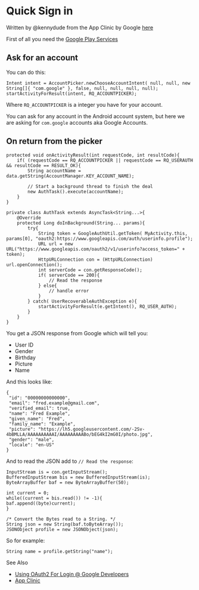 # Quick Sign in

Written by @kennydude from the App Clinic by Google [here](https://www.youtube.com/watch?v=jg8ID7UZDT8)

First of all you need the [Google Play Services](https://developers.google.com/android/google-play-services/authentication)

## Ask for an account

You can do this:

	Intent intent = AccountPicker.newChooseAccountIntent( null, null, new String[]{ "com.google" }, false, null, null, null, null);
	startActivityForResult(intent, RQ_ACCOUNTPICKER);

Where `RQ_ACCOUNTPICKER` is a integer you have for your account.

You can ask for any account in the Android account system, but here we are asking for `com.google` accounts aka Google Accounts.

## On return from the picker

	protected void onActivityResult(int requestCode, int resultCode){
		if( (requestCode == RQ_ACCOUNTPICKER || requestCode == RQ_USERAUTH && resultCode == RESULT_OK){
			String accountName = data.getString(AccountManager.KEY_ACCOUNT_NAME);

			// Start a background thread to finish the deal
			new AuthTask().execute(accountName);
		}
	}

	private class AuthTask extends AsyncTask<String...>{
		@Override
		protected Long doInBackground(String... params){
			try{
				String token = GoogleAuthUtil.getToken( MyActivity.this, params[0], "oauth2:https://www.googleapis.com/auth/userinfo.profile");
				URL url = new URL("https://www.googleapis.com/oauth2/v1/userinfo?access_token=" + token);
				HttpURLConnection con = (HttpURLConnection) url.openConnection();
				int serverCode = con.getResponseCode();
				if( serverCode == 200){
					// Read the response
				} else{
					// handle error
				}
			} catch( UserRecoverableAuthException e){
				startActivityForResult(e.getIntent(), RQ_USER_AUTH);
			}
		}
	}

You get a JSON response from Google which will tell you:

* User ID
* Gender
* Birthday
* Picture
* Name

And this looks like:

	{
	 "id": "00000000000000",
	 "email": "fred.example@gmail.com",
	 "verified_email": true,
	 "name": "Fred Example",
	 "given_name": "Fred",
	 "family_name": "Example",
	 "picture": "https://lh5.googleusercontent.com/-2Sv-4bBMLLA/AAAAAAAAAAI/AAAAAAAAABo/bEG4kI2mG0I/photo.jpg",
	 "gender": "male",
	 "locale": "en-US"
	}

And to read the JSON add to `// Read the response`:

	InputStream is = con.getInputStream();
	BufferedInputStream bis = new BufferedInputStream(is);
	ByteArrayBuffer baf = new ByteArrayBuffer(50);

	int current = 0;
	while((current = bis.read()) != -1){
	baf.append((byte)current);
	}

	/* Convert the Bytes read to a String. */
	String json = new String(baf.toByteArray());
	JSONObject profile = new JSONObject(json);

So for example:

	String name = profile.getString("name");

See Also

* [Using OAuth2 For Login @ Google Developers](https://developers.google.com/accounts/docs/OAuth2Login)
* [App Clinic](https://www.youtube.com/watch?v=jg8ID7UZDT8&feature=player_embedded)
